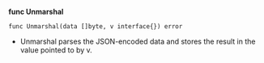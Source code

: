 **func Unmarshal**
```
func Unmarshal(data []byte, v interface{}) error
```
* Unmarshal parses the JSON-encoded data and stores the result in the value pointed to by v.
